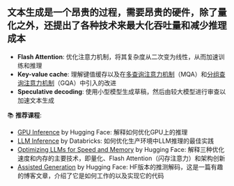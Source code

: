 ## 文本生成是一个昂贵的过程，需要昂贵的硬件，除了量化之外，还提出了各种技术来最大化吞吐量和减少推理成本

* **Flash Attention**: 优化注意力机制，将其复杂度从二次变为线性，从而加速训练和推理
* **Key-value cache**: 理解键值缓存以及在[多查询注意力机制](https://arxiv.org/abs/1911.02150)（MQA）和[分组查询注意力机制](https://arxiv.org/abs/2305.13245)（GQA）中引入的改进
* **Speculative decoding**: 使用小型模型生成草稿，然后由较大模型进行审查以加速文本生成

  
📚 **推荐课程**:
* [GPU Inference](https://huggingface.co/docs/transformers/main/en/perf_infer_gpu_one) by Hugging Face: 解释如何优化GPU上的推理
* [LLM Inference](https://www.databricks.com/blog/llm-inference-performance-engineering-best-practices) by Databricks: 如何优化生产环境中LLM推理的最佳实践
* [Optimizing LLMs for Speed and Memory](https://huggingface.co/docs/transformers/main/en/llm_tutorial_optimization) by Hugging Face: 解释三种优化速度和内存的主要技术，即量化、Flash Attention（闪存注意力）和架构创新
* [Assisted Generation](https://huggingface.co/blog/assisted-generation) by Hugging Face: HF版本的推测解码，这是一篇有趣的博客文章，介绍了它是如何工作的以及实现它的代码



